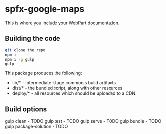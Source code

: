 # spfx-google-maps

This is where you include your WebPart documentation.

## Building the code

```bash
git clone the repo
npm i
npm i -g gulp
gulp
```

This package produces the following:

* lib/* - intermediate-stage commonjs build artifacts
* dist/* - the bundled script, along with other resources
* deploy/* - all resources which should be uploaded to a CDN.

## Build options

gulp clean - TODO
gulp test - TODO
gulp serve - TODO
gulp bundle - TODO
gulp package-solution - TODO



